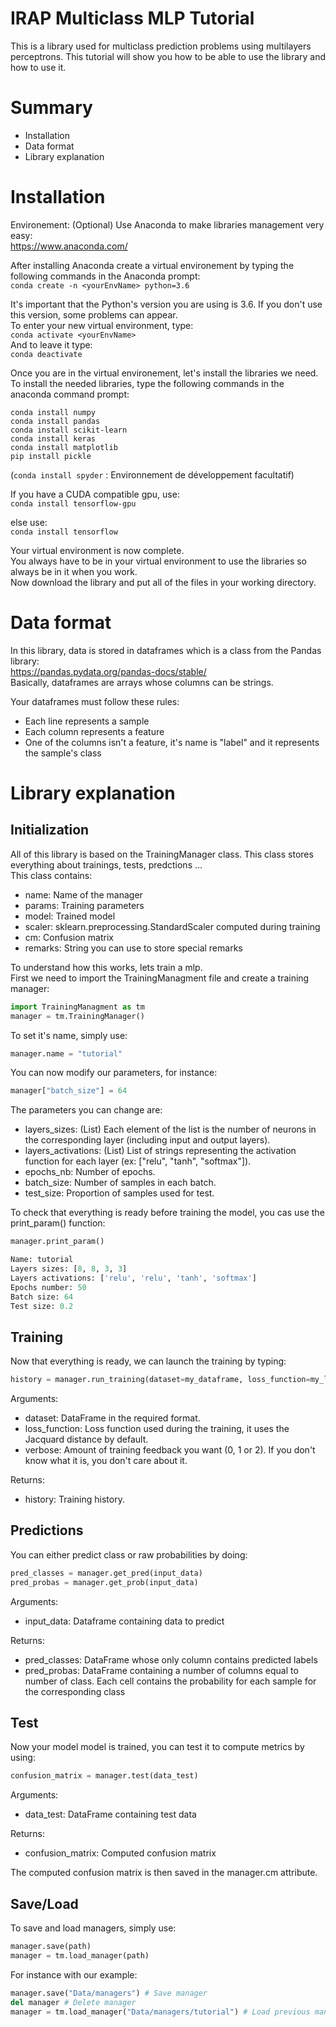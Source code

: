 # IRAP Multiclass MLP Tutorial
This is a library used for multiclass prediction problems using multilayers perceptrons.
This tutorial will show you how to be able to use the library and how to use it.

# Summary
  - Installation
  - Data format
  - Library explanation

# Installation
Environement: (Optional)
  Use Anaconda to make libraries management very easy:  
  https://www.anaconda.com/
  
  After installing Anaconda create a virtual environement by typing the following commands in the Anaconda prompt:  
  `conda create -n <yourEnvName> python=3.6`  
  
  It's important that the Python's version you are using is 3.6. If you don't use this version, some problems can appear.  
  To enter your new virtual environment, type:  
  `conda activate <yourEnvName>`  
  And to leave it type:  
  `conda deactivate`  
  
  Once you are in the virtual environement, let's install the libraries we need.  
  To install the needed libraries, type the following commands in the anaconda command prompt:  
  ```
  conda install numpy
  conda install pandas
  conda install scikit-learn
  conda install keras
  conda install matplotlib
  pip install pickle
  ```
  (`conda install spyder` : Environnement de développement facultatif)  

  If you have a CUDA compatible gpu, use:  
  `conda install tensorflow-gpu`  
  
  else use:  
  `conda install tensorflow`  
  
  Your virtual environment is now complete.  
  You always have to be in your virtual environment to use the libraries so always be in it when you work.  
  Now download the library and put all of the files in your working directory.  

# Data format
  In this library, data is stored in dataframes which is a class from the Pandas library:  
  https://pandas.pydata.org/pandas-docs/stable/  
  Basically, dataframes are arrays whose columns can be strings.
  
  Your dataframes must follow these rules:  
  - Each line represents a sample
  - Each column represents a feature
  - One of the columns isn't a feature, it's name is "label" and it represents the sample's class
  
# Library explanation
## Initialization
  All of this library is based on the TrainingManager class. This class stores everything about trainings, tests, predctions ...  
  This class contains:  
  - name: Name of the manager  
  - params: Training parameters  
  - model: Trained model  
  - scaler: sklearn.preprocessing.StandardScaler computed during training
  - cm: Confusion matrix
  - remarks: String you can use to store special remarks
  
  To understand how this works, lets train a mlp.  
  First we need to import the TrainingManagment file and create a training manager:  
  ```Python
  import TrainingManagment as tm
  manager = tm.TrainingManager()
  ```
  To set it's name, simply use:
  ```Python
  manager.name = "tutorial"
  ```
  
  You can now modify our parameters, for instance:  
  ```Python
  manager["batch_size"] = 64
  ```  
  The parameters you can change are:  
  - layers_sizes: (List) Each element of the list is the number of neurons in the corresponding layer (including input and output layers).
  - layers_activations: (List) List of strings representing the activation function for each layer (ex: ["relu", "tanh", "softmax"]).
  - epochs_nb: Number of epochs.
  - batch_size: Number of samples in each batch.
  - test_size: Proportion of samples used for test.
  
  To check that everything is ready before training the model, you cas use the print_param() function:
  ```Python
  manager.print_param()
  
  Name: tutorial
  Layers sizes: [8, 8, 3, 3]
  Layers activations: ['relu', 'relu', 'tanh', 'softmax']
  Epochs number: 50
  Batch size: 64
  Test size: 0.2
  ```
  ## Training
  Now that everything is ready, we can launch the training by typing:
  ```Python
  history = manager.run_training(dataset=my_dataframe, loss_function=my_loss_function, verbose=1)
  ```
  Arguments:  
  - dataset: DataFrame in the required format.  
  - loss_function: Loss function used during the training, it uses the Jacquard distance by default.
  - verbose: Amount of training feedback you want (0, 1 or 2). If you don't know what it is, you don't care about it.
  
  Returns:
  - history: Training history.

  ## Predictions 
  You can either predict class or raw probabilities by doing:
  ```Python
  pred_classes = manager.get_pred(input_data)
  pred_probas = manager.get_prob(input_data)
  ```  
  Arguments:  
  - input_data: Dataframe containing data to predict  
  
  Returns:
  - pred_classes: DataFrame whose only column contains predicted labels  
  - pred_probas: DataFrame containing a number of columns equal to number of class. Each cell contains the probability for each sample for the corresponding class  
  
  ## Test
  Now your model model is trained, you can test it to compute metrics by using:  
  ```Python
  confusion_matrix = manager.test(data_test)
  ```
  Arguments:  
  - data_test: DataFrame containing test data  
  
  Returns:  
  - confusion_matrix: Computed confusion matrix  
  
  The computed confusion matrix is then saved in the manager.cm attribute.
  
  ## Save/Load
  To save and load managers, simply use:
  ```Python
  manager.save(path)
  manager = tm.load_manager(path)
  ```
  For instance with our example:
  ```Python
  manager.save("Data/managers") # Save manager
  del manager # Delete manager
  manager = tm.load_manager("Data/managers/tutorial") # Load previous manager
  ```
